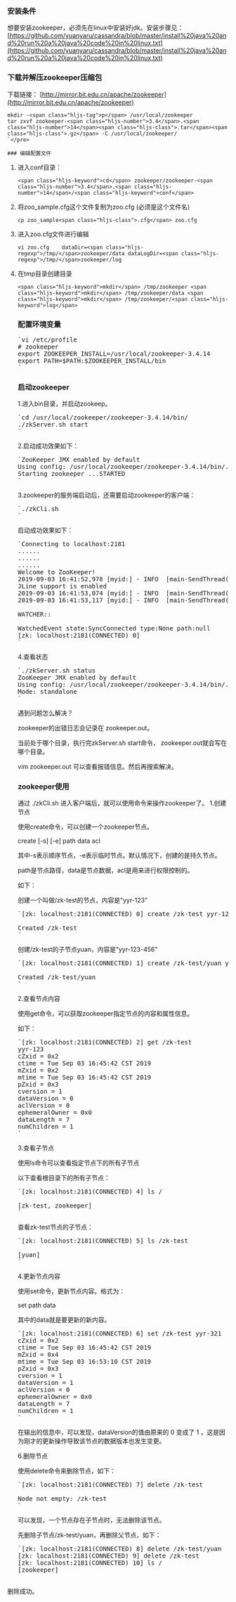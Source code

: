 ### 安装条件

想要安装zookeeper，必须先在linux中安装好jdk。安装步骤见：
[https://github.com/yuanyaru/cassandra/blob/master/install%20java%20and%20run%20a%20java%20code%20in%20linux.txt](https://github.com/yuanyaru/cassandra/blob/master/install%20java%20and%20run%20a%20java%20code%20in%20linux.txt)

### 下载并解压zookeeper压缩包

下载链接：
[http://mirror.bit.edu.cn/apache/zookeeper](http://mirror.bit.edu.cn/apache/zookeeper)

    mkdir -<span class="hljs-tag">p</span> /usr/local/zookeeper
    tar zxvf zookeeper-<span class="hljs-number">3.4</span>.<span class="hljs-number">14</span><span class="hljs-class">.tar</span><span class="hljs-class">.gz</span> -C /usr/local/zookeeper/
    `</pre>

    ### 编辑配置文件

1.  进入conf目录：<pre>`<span class="hljs-keyword">cd</span> zookeeper/zookeeper-<span class="hljs-number">3.4</span>.<span class="hljs-number">14</span>/<span class="hljs-keyword">conf</span>
    `</pre>
2.  将zoo_sample.cfg这个文件复制为zoo.cfg (必须是这个文件名)<pre>`cp zoo_sample<span class="hljs-class">.cfg</span> zoo.cfg
    `</pre>
3.  进入zoo.cfg文件进行编辑<pre>`vi zoo.cfg    dataDir=<span class="hljs-regexp">/tmp/</span>zookeeper/data
    dataLogDir=<span class="hljs-regexp">/tmp/</span>zookeeper/log
    `</pre>
4.  在tmp目录创建目录<pre>`<span class="hljs-keyword">mkdir</span> /tmp/zookeeper
    <span class="hljs-keyword">mkdir</span> /tmp/zookeeper/data
    <span class="hljs-keyword">mkdir</span> /tmp/zookeeper/<span class="hljs-keyword">log</span>
    `</pre>

    ### 配置环境变量

    <pre>`vi /etc/profile
    <span class="hljs-comment"># zookeeper</span>
    <span class="hljs-keyword">export</span> ZOOKEEPER_INSTALL=/usr/local/zookeeper-<span class="hljs-number">3.4</span>.<span class="hljs-number">14</span>
    <span class="hljs-keyword">export</span> PATH=<span class="hljs-variable">$PATH</span>:<span class="hljs-variable">$ZOOKEEPER_INSTALL</span>/bin
    `</pre>

    ### 启动zookeeper

    1.进入bin目录，并启动zookeep。

    <pre>`cd <span class="hljs-regexp">/usr/</span>local<span class="hljs-regexp">/zookeeper/</span>zookeeper-<span class="hljs-number">3.4</span>.<span class="hljs-number">14</span><span class="hljs-regexp">/bin/</span>
    .<span class="hljs-regexp">/zkServer.sh start</span>
    `</pre>

    2.启动成功效果如下：

    <pre>`ZooKeeper JMX enabled by <span class="hljs-keyword">default</span>
    Using <span class="hljs-string">config:</span> <span class="hljs-regexp">/usr/</span>local<span class="hljs-regexp">/zookeeper/</span>zookeeper-<span class="hljs-number">3.4</span><span class="hljs-number">.14</span><span class="hljs-regexp">/bin/</span>..<span class="hljs-regexp">/conf/</span>zoo.cfg
    Starting zookeeper ...STARTED
    `</pre>

    3.zookeeper的服务端启动后，还需要启动zookeeper的客户端：

    <pre>`./zkCli.<span class="hljs-keyword">sh</span>
    `</pre>

    启动成功效果如下：

    <pre>`Connecting to <span class="hljs-string">localhost:</span><span class="hljs-number">2181</span>
    ......
    ......
    ......
    Welcome to ZooKeeper!
    <span class="hljs-number">2019</span>-<span class="hljs-number">09</span>-<span class="hljs-number">03</span> <span class="hljs-number">16</span>:<span class="hljs-number">41</span>:<span class="hljs-number">52</span>,<span class="hljs-number">978</span> [<span class="hljs-string">myid:</span>] - INFO  [main-SendThread(<span class="hljs-string">localhost:</span><span class="hljs-number">2181</span>):ClientCnxn$SendThread@<span class="hljs-number">1025</span>] - Opening socket connection to server localhost/<span class="hljs-number">127.0</span><span class="hljs-number">.0</span><span class="hljs-number">.1</span>:<span class="hljs-number">2181.</span> Will not attempt to authenticate using SASL (unknown error)
    JLine support is enabled
    <span class="hljs-number">2019</span>-<span class="hljs-number">09</span>-<span class="hljs-number">03</span> <span class="hljs-number">16</span>:<span class="hljs-number">41</span>:<span class="hljs-number">53</span>,<span class="hljs-number">074</span> [<span class="hljs-string">myid:</span>] - INFO  [main-SendThread(<span class="hljs-string">localhost:</span><span class="hljs-number">2181</span>):ClientCnxn$SendThread@<span class="hljs-number">879</span>] - Socket connection established to localhost/<span class="hljs-number">127.0</span><span class="hljs-number">.0</span><span class="hljs-number">.1</span>:<span class="hljs-number">2181</span>, initiating session
    <span class="hljs-number">2019</span>-<span class="hljs-number">09</span>-<span class="hljs-number">03</span> <span class="hljs-number">16</span>:<span class="hljs-number">41</span>:<span class="hljs-number">53</span>,<span class="hljs-number">117</span> [<span class="hljs-string">myid:</span>] - INFO  [main-SendThread(<span class="hljs-string">localhost:</span><span class="hljs-number">2181</span>):ClientCnxn$SendThread@<span class="hljs-number">1299</span>] - Session establishment complete on server localhost/<span class="hljs-number">127.0</span><span class="hljs-number">.0</span><span class="hljs-number">.1</span>:<span class="hljs-number">2181</span>, sessionid = <span class="hljs-number">0x100015ef7930000</span>, negotiated timeout = <span class="hljs-number">30000</span>
    <span class="hljs-label">
    WATCHER:</span>:

    WatchedEvent <span class="hljs-string">state:</span>SyncConnected <span class="hljs-string">type:</span>None <span class="hljs-string">path:</span><span class="hljs-literal">null</span>
    [<span class="hljs-string">zk:</span> <span class="hljs-string">localhost:</span><span class="hljs-number">2181</span>(CONNECTED) <span class="hljs-number">0</span>]
    `</pre>

    4.查看状态

    <pre>`./zkServer.sh status
    ZooKeeper JMX enabled by <span class="hljs-keyword">default</span>
    Using <span class="hljs-string">config:</span> <span class="hljs-regexp">/usr/</span>local<span class="hljs-regexp">/zookeeper/</span>zookeeper-<span class="hljs-number">3.4</span><span class="hljs-number">.14</span><span class="hljs-regexp">/bin/</span>..<span class="hljs-regexp">/conf/</span>zoo.cfg
    <span class="hljs-string">Mode:</span> standalone
    `</pre>

    遇到问题怎么解决？

    zookeeper的出错日志会记录在 zookeeper.out。

    当前处于哪个目录，执行完zkServer.sh start命令， zookeeper.out就会写在哪个目录。

    vim zookeeper.out 可以查看报错信息。然后再搜索解决。

    ### zookeeper使用

    通过 ./zkCli.sh 进入客户端后，就可以使用命令来操作zookeeper了。
    1.创建节点

    使用create命令，可以创建一个zookeeper节点。

    create [-s]   [-e]  path  data  acl

    其中-s表示顺序节点，-e表示临时节点。默认情况下，创建的是持久节点。

    path是节点路径，data是节点数据，acl是用来进行权限控制的。

    如下：

    创建一个叫做/zk-test的节点，内容是"yyr-123"

    <pre>`<span class="hljs-list">[<span class="hljs-keyword">zk:</span> localhost:2181<span class="hljs-list">(<span class="hljs-keyword">CONNECTED</span>)</span> <span class="hljs-number">0</span>] create /zk-test yyr-123

    Created /zk-test</span>
    `</pre>

    创建/zk-test的子节点yuan，内容是"yyr-123-456"

    <pre>`[<span class="hljs-string">zk:</span> <span class="hljs-string">localhost:</span><span class="hljs-number">2181</span>(CONNECTED) <span class="hljs-number">1</span>] create <span class="hljs-regexp">/zk-test/</span>yuan yyr-<span class="hljs-number">123</span>-<span class="hljs-number">456</span>

    Created <span class="hljs-regexp">/zk-test/</span>yuan
    `</pre>

    2.查看节点内容

    使用get命令，可以获取zookeeper指定节点的内容和属性信息。

    如下：

    <pre>`[zk: localhost:2181(CONNECTED) 2] get /zk-test
    yyr-123
    <span class="hljs-constant">cZxid</span> = 0x2
    <span class="hljs-constant">ctime</span> = Tue Sep 03 16:45:42 CST 2019
    <span class="hljs-constant">mZxid</span> = 0x2
    <span class="hljs-constant">mtime</span> = Tue Sep 03 16:45:42 CST 2019
    <span class="hljs-constant">pZxid</span> = 0x3
    <span class="hljs-constant">cversion</span> = 1
    <span class="hljs-constant">dataVersion</span> = 0
    <span class="hljs-constant">aclVersion</span> = 0
    <span class="hljs-constant">ephemeralOwner</span> = 0x0
    <span class="hljs-constant">dataLength</span> = 7
    <span class="hljs-constant">numChildren</span> = 1
    `</pre>

    3.查看子节点

    使用ls命令可以查看指定节点下的所有子节点

    以下查看根目录下的所有子节点：

    <pre>`<span class="hljs-list">[<span class="hljs-keyword">zk:</span> localhost:2181<span class="hljs-list">(<span class="hljs-keyword">CONNECTED</span>)</span> <span class="hljs-number">4</span>] ls /

    <span class="hljs-list">[<span class="hljs-keyword">zk-test</span>, zookeeper]</span></span>
    `</pre>

    查看zk-test节点的子节点：

    <pre>`<span class="hljs-list">[<span class="hljs-keyword">zk:</span> localhost:2181<span class="hljs-list">(<span class="hljs-keyword">CONNECTED</span>)</span> <span class="hljs-number">5</span>] ls /zk-test

    <span class="hljs-list">[<span class="hljs-keyword">yuan</span>]</span></span>
    `</pre>

    4.更新节点内容

    使用set命令，更新节点内容。格式为：

    set   path  data 

    其中的data就是要更新的新内容。

    <pre>`[zk: localhost:2181(CONNECTED) 6] set /zk-test yyr-321
    <span class="hljs-constant">cZxid</span> = 0x2
    <span class="hljs-constant">ctime</span> = Tue Sep 03 16:45:42 CST 2019
    <span class="hljs-constant">mZxid</span> = 0x4
    <span class="hljs-constant">mtime</span> = Tue Sep 03 16:53:10 CST 2019
    <span class="hljs-constant">pZxid</span> = 0x3
    <span class="hljs-constant">cversion</span> = 1
    <span class="hljs-constant">dataVersion</span> = 1
    <span class="hljs-constant">aclVersion</span> = 0
    <span class="hljs-constant">ephemeralOwner</span> = 0x0
    <span class="hljs-constant">dataLength</span> = 7
    <span class="hljs-constant">numChildren</span> = 1
    `</pre>

    在输出的信息中，可以发现，dataVersion的值由原来的 0 变成了 1 ，这是因为刚才的更新操作导致该节点的数据版本也发生变更。

    6.删除节点

    使用delete命令来删除节点，如下：

    <pre>`[<span class="hljs-string">zk:</span> <span class="hljs-string">localhost:</span><span class="hljs-number">2181</span>(CONNECTED) <span class="hljs-number">7</span>] delete /zk-test

    Node not <span class="hljs-string">empty:</span> /zk-test
    `</pre>

    可以发现，一个节点存在子节点时，无法删除该节点。

    先删除子节点/zk-test/yuan，再删除父节点，如下：

    <pre>`<span class="hljs-list">[<span class="hljs-keyword">zk:</span> localhost:2181<span class="hljs-list">(<span class="hljs-keyword">CONNECTED</span>)</span> <span class="hljs-number">8</span>] delete /zk-test/yuan
    <span class="hljs-list">[<span class="hljs-keyword">zk:</span> localhost:2181<span class="hljs-list">(<span class="hljs-keyword">CONNECTED</span>)</span> <span class="hljs-number">9</span>] delete /zk-test     
    <span class="hljs-list">[<span class="hljs-keyword">zk:</span> localhost:2181<span class="hljs-list">(<span class="hljs-keyword">CONNECTED</span>)</span> <span class="hljs-number">10</span>] ls /
    <span class="hljs-list">[<span class="hljs-keyword">zookeeper</span>]</span></span></span></span>

删除成功。